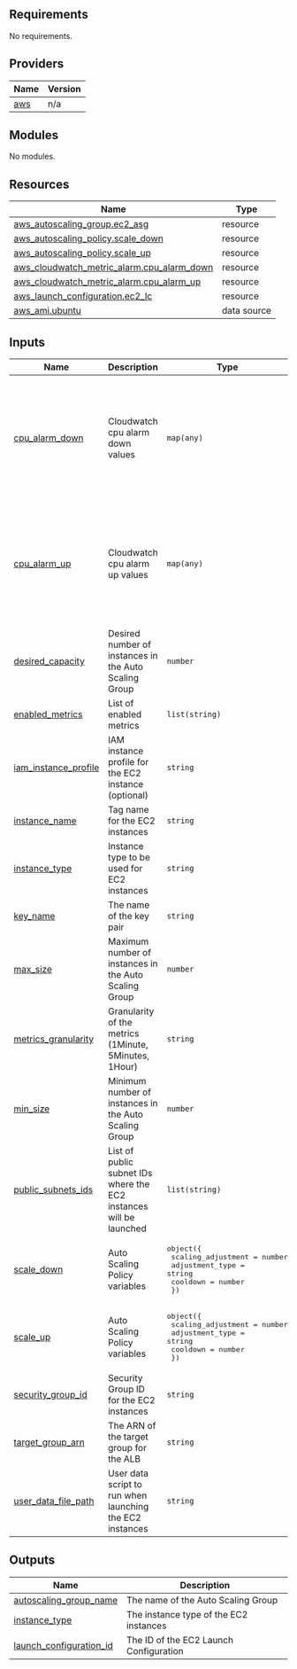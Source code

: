 ## Requirements

No requirements.

## Providers

| Name | Version |
|------|---------|
| <a name="provider_aws"></a> [aws](#provider\_aws) | n/a |

## Modules

No modules.

## Resources

| Name | Type |
|------|------|
| [aws_autoscaling_group.ec2_asg](https://registry.terraform.io/providers/hashicorp/aws/latest/docs/resources/autoscaling_group) | resource |
| [aws_autoscaling_policy.scale_down](https://registry.terraform.io/providers/hashicorp/aws/latest/docs/resources/autoscaling_policy) | resource |
| [aws_autoscaling_policy.scale_up](https://registry.terraform.io/providers/hashicorp/aws/latest/docs/resources/autoscaling_policy) | resource |
| [aws_cloudwatch_metric_alarm.cpu_alarm_down](https://registry.terraform.io/providers/hashicorp/aws/latest/docs/resources/cloudwatch_metric_alarm) | resource |
| [aws_cloudwatch_metric_alarm.cpu_alarm_up](https://registry.terraform.io/providers/hashicorp/aws/latest/docs/resources/cloudwatch_metric_alarm) | resource |
| [aws_launch_configuration.ec2_lc](https://registry.terraform.io/providers/hashicorp/aws/latest/docs/resources/launch_configuration) | resource |
| [aws_ami.ubuntu](https://registry.terraform.io/providers/hashicorp/aws/latest/docs/data-sources/ami) | data source |

## Inputs

| Name | Description | Type | Default | Required |
|------|-------------|------|---------|:--------:|
| <a name="input_cpu_alarm_down"></a> [cpu\_alarm\_down](#input\_cpu\_alarm\_down) | Cloudwatch cpu alarm down values | `map(any)` | <pre>{<br>  "alarm_description": "This metric monitors ec2 cpu utilization when CPU is low",<br>  "comparison_operator": "LessThanOrEqualToThreshold",<br>  "evaluation_periods": 2,<br>  "metric_name": "CPUUtilization",<br>  "period": 120,<br>  "statistic": "Average",<br>  "threshold": 10<br>}</pre> | no |
| <a name="input_cpu_alarm_up"></a> [cpu\_alarm\_up](#input\_cpu\_alarm\_up) | Cloudwatch cpu alarm up values | `map(any)` | <pre>{<br>  "alarm_description": "This metric monitors ec2 cpu utilization when CPU is high",<br>  "comparison_operator": "GreaterThanOrEqualToThreshold",<br>  "evaluation_periods": 2,<br>  "metric_name": "CPUUtilization",<br>  "period": 120,<br>  "statistic": "Average",<br>  "threshold": 60<br>}</pre> | no |
| <a name="input_desired_capacity"></a> [desired\_capacity](#input\_desired\_capacity) | Desired number of instances in the Auto Scaling Group | `number` | `1` | no |
| <a name="input_enabled_metrics"></a> [enabled\_metrics](#input\_enabled\_metrics) | List of enabled metrics | `list(string)` | n/a | yes |
| <a name="input_iam_instance_profile"></a> [iam\_instance\_profile](#input\_iam\_instance\_profile) | IAM instance profile for the EC2 instance (optional) | `string` | `""` | no |
| <a name="input_instance_name"></a> [instance\_name](#input\_instance\_name) | Tag name for the EC2 instances | `string` | n/a | yes |
| <a name="input_instance_type"></a> [instance\_type](#input\_instance\_type) | Instance type to be used for EC2 instances | `string` | n/a | yes |
| <a name="input_key_name"></a> [key\_name](#input\_key\_name) | The name of the key pair | `string` | n/a | yes |
| <a name="input_max_size"></a> [max\_size](#input\_max\_size) | Maximum number of instances in the Auto Scaling Group | `number` | `5` | no |
| <a name="input_metrics_granularity"></a> [metrics\_granularity](#input\_metrics\_granularity) | Granularity of the metrics (1Minute, 5Minutes, 1Hour) | `string` | `"1Minute"` | no |
| <a name="input_min_size"></a> [min\_size](#input\_min\_size) | Minimum number of instances in the Auto Scaling Group | `number` | `1` | no |
| <a name="input_public_subnets_ids"></a> [public\_subnets\_ids](#input\_public\_subnets\_ids) | List of public subnet IDs where the EC2 instances will be launched | `list(string)` | n/a | yes |
| <a name="input_scale_down"></a> [scale\_down](#input\_scale\_down) | Auto Scaling Policy variables | <pre>object({<br>    scaling_adjustment = number<br>    adjustment_type    = string<br>    cooldown           = number<br>  })</pre> | n/a | yes |
| <a name="input_scale_up"></a> [scale\_up](#input\_scale\_up) | Auto Scaling Policy variables | <pre>object({<br>    scaling_adjustment = number<br>    adjustment_type    = string<br>    cooldown           = number<br>  })</pre> | n/a | yes |
| <a name="input_security_group_id"></a> [security\_group\_id](#input\_security\_group\_id) | Security Group ID for the EC2 instances | `string` | n/a | yes |
| <a name="input_target_group_arn"></a> [target\_group\_arn](#input\_target\_group\_arn) | The ARN of the target group for the ALB | `string` | n/a | yes |
| <a name="input_user_data_file_path"></a> [user\_data\_file\_path](#input\_user\_data\_file\_path) | User data script to run when launching the EC2 instances | `string` | `""` | no |

## Outputs

| Name | Description |
|------|-------------|
| <a name="output_autoscaling_group_name"></a> [autoscaling\_group\_name](#output\_autoscaling\_group\_name) | The name of the Auto Scaling Group |
| <a name="output_instance_type"></a> [instance\_type](#output\_instance\_type) | The instance type of the EC2 instances |
| <a name="output_launch_configuration_id"></a> [launch\_configuration\_id](#output\_launch\_configuration\_id) | The ID of the EC2 Launch Configuration |
